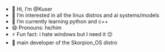 - 👋 Hi, I’m @Kuser
- 👀 I’m interested in all the linux distros and ai systems/models
- 🌱 I’m currently learning python and c++
- 😄 Pronouns: he/him
- ⚡ Fun fact: i hate windows but I need it 😔
- 🦂  main developer of the Skorpion_OS distro
